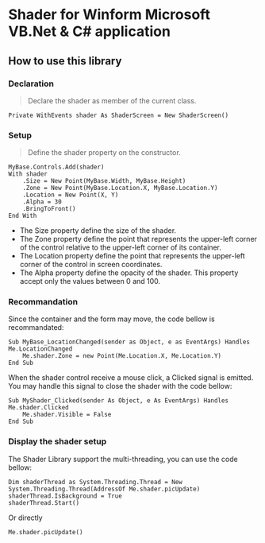 # Shader for Winform Microsoft VB.Net & C# application

## How to use this library

### Declaration
> Declare the shader as member of the current class.
```
Private WithEvents shader As ShaderScreen = New ShaderScreen()
```

### Setup
> Define the shader property on the constructor.

```
MyBase.Controls.Add(shader)
With shader
	.Size = New Point(MyBase.Width, MyBase.Height)
	.Zone = New Point(MyBase.Location.X, MyBase.Location.Y)
	.Location = New Point(X, Y)
	.Alpha = 30
	.BringToFront()
End With
```
- The Size property define the size of the shader.
- The Zone property define the point that represents the upper-left corner of the control relative to the upper-left corner of its container.
- The Location property define the point that represents the upper-left corner of the control in screen coordinates.
- The Alpha property define the opacity of the shader. This property accept only the values between 0 and 100.

### Recommandation

Since the container and the form may move, the code bellow is recommandated:
```
Sub MyBase_LocationChanged(sender as Object, e as EventArgs) Handles Me.LocationChanged
	Me.shader.Zone = new Point(Me.Location.X, Me.Location.Y)
End Sub
```
When the shader control receive a mouse click, a Clicked signal is emitted. 
You may handle this signal to close the shader with the code bellow:
```
Sub MyShader_Clicked(sender As Object, e As EventArgs) Handles Me.shader.Clicked
	Me.shader.Visible = False
End Sub
```

### Display the shader setup
The Shader Library support the multi-threading, you can use the code bellow:
```
Dim shaderThread as System.Threading.Thread = New System.Threading.Thread(AddressOf Me.shader.picUpdate)
shaderThread.IsBackground = True
shaderThread.Start()
```
Or directly
```
Me.shader.picUpdate()
```